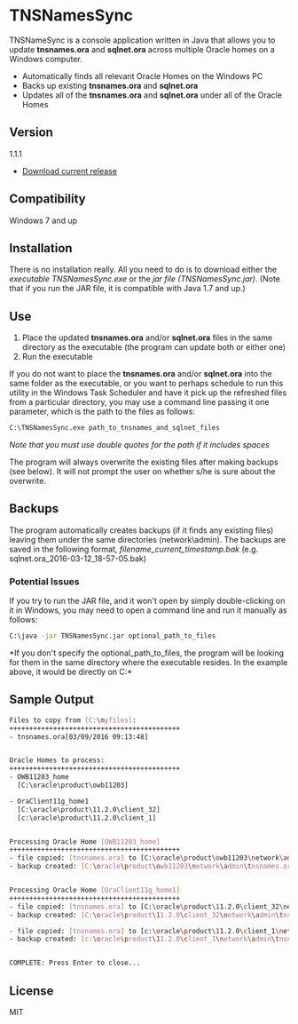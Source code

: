 # TNSNamesSync

TNSNameSync is a console application written in Java that allows you to update **tnsnames.ora** and **sqlnet.ora** across multiple Oracle homes on a Windows computer.

  - Automatically finds all relevant Oracle Homes on the Windows PC
  - Backs up existing **tnsnames.ora** and **sqlnet.ora**
  - Updates all of the **tnsnames.ora** and **sqlnet.ora** under all of the Oracle Homes






## Version
1.1.1
 - [Download current release](https://github.com/artybug/TNSNamesSync/releases) 
 
## Compatibility
Windows 7 and up

## Installation

There is no installation really. All you need to do is to download either the *executable TNSNamesSync.exe* or the *jar file (TNSNamesSync.jar)*. 
(Note that if you run the JAR file, it is compatible with Java 1.7 and up.)


## Use

1. Place the updated **tnsnames.ora** and/or **sqlnet.ora** files in the same directory as the executable (the program can update both or either one)
2. Run the executable

If you do not want to place the  **tnsnames.ora** and/or **sqlnet.ora** into the same folder as the executable, 
or you want to perhaps schedule to run this utility in the Windows Task Scheduler and have it pick up the refreshed files 
from a particular directory, you may use a command line passing it one parameter, which is the path to the files as follows:

```sh
C:\TNSNamesSync.exe path_to_tnsnames_and_sqlnet_files
```

*Note that you must use double quotes for the path if it includes spaces*

The program will always overwrite the existing files after making backups (see below). It will not prompt the user on whether s/he is sure
about the overwrite.


## Backups

The program automatically creates backups (if it finds any existing files) leaving them under the same directories (network\admin).
The backups are saved in the following format, *filename_current_timestamp.bak* (e.g. sqlnet.ora_2016-03-12_18-57-05.bak)

### Potential Issues

If you try to run the JAR file, and it won't open by simply double-clicking on it in Windows, you may need to open a command line
and run it manually as follows:

```sh
C:\java -jar TNSNamesSync.jar optional_path_to_files
```

*If you don't specify the optional_path_to_files, the program will be looking for them in the same directory where the executable resides. In the example above, it would be directly on C:\*


## Sample Output

```sh
Files to copy from [C:\myfiles]:
+++++++++++++++++++++++++++++++++++++++++++
- tnsnames.ora[03/09/2016 09:13:48]


Oracle Homes to process:
+++++++++++++++++++++++++++++++++++++++++++
- OWB11203_home
  [C:\oracle\product\owb11203]

- OraClient11g_home1
  [C:\oracle\product\11.2.0\client_32]
  [c:\oracle\product\11.2.0\client_1]


Processing Oracle Home [OWB11203_home]
+++++++++++++++++++++++++++++++++++++++++++
- file copied: [tnsnames.ora] to [C:\oracle\product\owb11203\network\admin\]
- backup created: [C:\oracle\product\owb11203\network\admin\tnsnames.ora_2016-03-25_17-54-59.bak]


Processing Oracle Home [OraClient11g_home1]
+++++++++++++++++++++++++++++++++++++++++++
- file copied: [tnsnames.ora] to [C:\oracle\product\11.2.0\client_32\network\admin\]
- backup created: [C:\oracle\product\11.2.0\client_32\network\admin\tnsnames.ora_2016-03-25_17-54-59.bak]

- file copied: [tnsnames.ora] to [c:\oracle\product\11.2.0\client_1\network\admin\]
- backup created: [c:\oracle\product\11.2.0\client_1\network\admin\tnsnames.ora_2016-03-25_17-54-59.bak]


COMPLETE: Press Enter to close...
```


License
----

MIT


